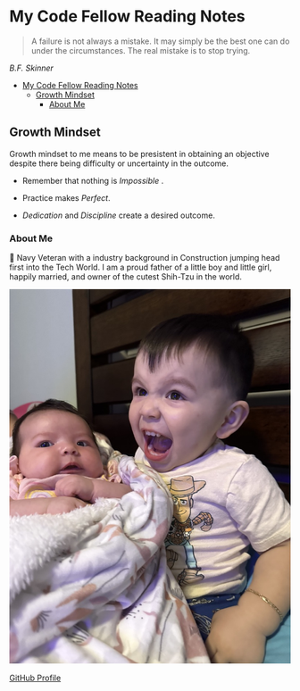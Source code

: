# My Code Fellow Reading Notes

>A failure is not always a mistake. It may simply be the best one can do under the circumstances. The real mistake is to stop trying.
>
*B.F. Skinner*

- [My Code Fellow Reading Notes](#my-code-fellow-reading-notes)
  - [Growth Mindset](#growth-mindset)
    - [About Me](#about-me)



## Growth Mindset

Growth mindset to me means to be presistent in obtaining an objective despite there being difficulty or uncertainty in the outcome.

- Remember that nothing is *Impossible* .

- Practice makes *Perfect*.

- *Dedication* and *Discipline* create a desired outcome.

### About Me

👋
Navy Veteran with a industry background in Construction jumping head first into the Tech World.
I am a proud father of a little boy and little girl, happily married, and owner of the cutest Shih-Tzu in the world.

![Picture of Maddy and Peter Diaz](31420442-D05D-42EF-83A7-0E12CDAEC3FA_1_105_c.jpeg)

[GitHub Profile](https://github.com/Diaz850)
